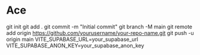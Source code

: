 # Ace
git init
git add .
git commit -m "Initial commit"
git branch -M main
git remote add origin https://github.com/yourusername/your-repo-name.git
git push -u origin main
VITE_SUPABASE_URL=your_supabase_url
VITE_SUPABASE_ANON_KEY=your_supabase_anon_key
